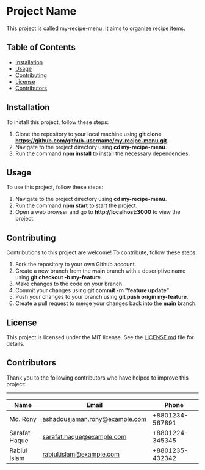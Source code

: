 # Project Name
This project is called my-recipe-menu. It aims to organize recipe items.
## Table of Contents
- [Installation](#installation)
- [Usage](#usage)
- [Contributing](#contributing)
- [License](#license)
- [Contributors](#contributors)
## Installation
To install this project, follow these steps:
1. Clone the repository to your local machine using __git clone https://github.com/github-username/my-recipe-menu.git__.
2. Navigate to the project directory using __cd my-recipe-menu__.
3. Run the command __npm install__ to install the necessary dependencies.
## Usage
To use this project, follow these steps:
1. Navigate to the project directory using __cd my-recipe-menu__.
2. Run the command __npm start__ to start the project.
3. Open a web browser and go to __http://localhost:3000__ to view the project.
## Contributing
Contributions to this project are welcome! To contribute, follow these steps:
1. Fork the repository to your own Github account.
2. Create a new branch from the __main__ branch with a descriptive name using __git checkout -b my-feature__.
3. Make changes to the code on your branch.
4. Commit your changes using __git commit -m "feature update"__.
5. Push your changes to your branch using __git push origin my-feature__.
6. Create a pull request to merge your changes back into the __main__ branch.
## License
This project is licensed under the MIT license. See the [LICENSE.md]() file for details.
## Contributors
Thank you to the following contributors who have helped to improve this project:

------------------------
| Name        | Email | Phone |
|-------------|-------|-------
| Md. Rony    | ashadousjaman.rony@example.com | +8801234-567891 |
| Sarafat Haque    | sarafat.haque@example.com | +8801224-345345 |
| Rabiul Islam    | rabiul.islam@example.com | +8801235-432342 |--------------------

